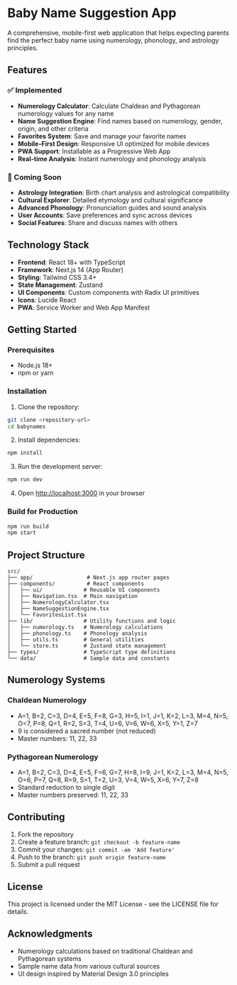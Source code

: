 # Baby Name Suggestion App

A comprehensive, mobile-first web application that helps expecting parents find the perfect baby name using numerology, phonology, and astrology principles.

## Features

### ✅ Implemented
- **Numerology Calculator**: Calculate Chaldean and Pythagorean numerology values for any name
- **Name Suggestion Engine**: Find names based on numerology, gender, origin, and other criteria
- **Favorites System**: Save and manage your favorite names
- **Mobile-First Design**: Responsive UI optimized for mobile devices
- **PWA Support**: Installable as a Progressive Web App
- **Real-time Analysis**: Instant numerology and phonology analysis

### 🚧 Coming Soon
- **Astrology Integration**: Birth chart analysis and astrological compatibility
- **Cultural Explorer**: Detailed etymology and cultural significance
- **Advanced Phonology**: Pronunciation guides and sound analysis
- **User Accounts**: Save preferences and sync across devices
- **Social Features**: Share and discuss names with others

## Technology Stack

- **Frontend**: React 18+ with TypeScript
- **Framework**: Next.js 14 (App Router)
- **Styling**: Tailwind CSS 3.4+
- **State Management**: Zustand
- **UI Components**: Custom components with Radix UI primitives
- **Icons**: Lucide React
- **PWA**: Service Worker and Web App Manifest

## Getting Started

### Prerequisites
- Node.js 18+ 
- npm or yarn

### Installation

1. Clone the repository:
```bash
git clone <repository-url>
cd babynames
```

2. Install dependencies:
```bash
npm install
```

3. Run the development server:
```bash
npm run dev
```

4. Open [http://localhost:3000](http://localhost:3000) in your browser

### Build for Production

```bash
npm run build
npm start
```

## Project Structure

```
src/
├── app/                 # Next.js app router pages
├── components/          # React components
│   ├── ui/             # Reusable UI components
│   ├── Navigation.tsx  # Main navigation
│   ├── NumerologyCalculator.tsx
│   ├── NameSuggestionEngine.tsx
│   └── FavoritesList.tsx
├── lib/                # Utility functions and logic
│   ├── numerology.ts   # Numerology calculations
│   ├── phonology.ts    # Phonology analysis
│   ├── utils.ts        # General utilities
│   └── store.ts        # Zustand state management
├── types/              # TypeScript type definitions
└── data/               # Sample data and constants
```

## Numerology Systems

### Chaldean Numerology
- A=1, B=2, C=3, D=4, E=5, F=8, G=3, H=5, I=1, J=1, K=2, L=3, M=4, N=5, O=7, P=8, Q=1, R=2, S=3, T=4, U=6, V=6, W=6, X=5, Y=1, Z=7
- 9 is considered a sacred number (not reduced)
- Master numbers: 11, 22, 33

### Pythagorean Numerology
- A=1, B=2, C=3, D=4, E=5, F=6, G=7, H=8, I=9, J=1, K=2, L=3, M=4, N=5, O=6, P=7, Q=8, R=9, S=1, T=2, U=3, V=4, W=5, X=6, Y=7, Z=8
- Standard reduction to single digit
- Master numbers preserved: 11, 22, 33

## Contributing

1. Fork the repository
2. Create a feature branch: `git checkout -b feature-name`
3. Commit your changes: `git commit -am 'Add feature'`
4. Push to the branch: `git push origin feature-name`
5. Submit a pull request

## License

This project is licensed under the MIT License - see the LICENSE file for details.

## Acknowledgments

- Numerology calculations based on traditional Chaldean and Pythagorean systems
- Sample name data from various cultural sources
- UI design inspired by Material Design 3.0 principles
